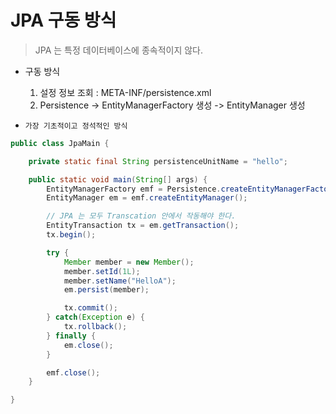 # JPA 구동 방식

> JPA 는 특정 데이터베이스에 종속적이지 않다.

- 구동 방식
  1. 설정 정보 조회 : META-INF/persistence.xml
  2. Persistence -> EntityManagerFactory 생성 -> EntityManager 생성

- `가장 기초적이고 정석적인 방식`

```java
public class JpaMain {

    private static final String persistenceUnitName = "hello";

    public static void main(String[] args) {
        EntityManagerFactory emf = Persistence.createEntityManagerFactory(persistenceUnitName);
        EntityManager em = emf.createEntityManager();

        // JPA 는 모두 Transcation 안에서 작동해야 한다.
        EntityTransaction tx = em.getTransaction();
        tx.begin();

        try {
            Member member = new Member();
            member.setId(1L);
            member.setName("HelloA");
            em.persist(member);

            tx.commit();
        } catch(Exception e) {
            tx.rollback();
        } finally {
            em.close();
        }

        emf.close();
    }

}

```
